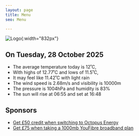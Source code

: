 ```yaml
---
layout: page
title: Menu
seo: Menu

---
```


![Logo](/images/logo.jpg){:width="832px"}

<!-- weather_marker starts -->
## On Tuesday, 28 October 2025

- The average temperature today is 12˚C,
- With highs of 12.77˚C and lows of 11.5˚C,
- It may feel like 11.42˚C with light rain
- The wind speed is 2.68m/s and visibility is 10000m
- The pressure is 1004hPa and humidity is 83%
- The sun will rise at 06:55 and set at 16:48

<!-- weather_marker ends -->

## Sponsors

- [Get £50 credit when switching to Octopus Energy](https://bit.ly/3oD1nnS)
- [Get £75 when taking a 1000mb YouFibre broadband plan](https://aklam.io/91zWhU?)
